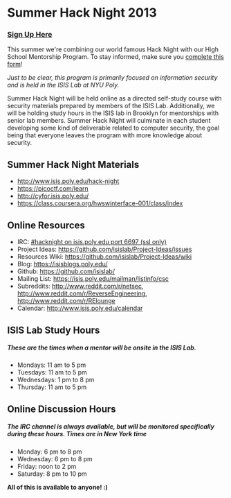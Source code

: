 # Summer Hack Night 2013

### [Sign Up Here](https://docs.google.com/forms/d/1uo3BZLUgBz5vZxKovlT7xNPMunnQg-umdp7QA61it8M/viewform)

This summer we're combining our world famous Hack Night with our High School Mentorship Program.  To stay informed, make sure you [complete this form](https://docs.google.com/forms/d/1uo3BZLUgBz5vZxKovlT7xNPMunnQg-umdp7QA61it8M/viewform)!

*Just to be clear, this program is primarily focused on information security and is held in the ISIS Lab at NYU Poly.*

Summer Hack Night will be held online as a directed self-study course with security materials prepared by members of the ISIS Lab.  Additionally, we will be holding study hours in the ISIS lab in Brooklyn for mentorships with senior lab members.  Summer Hack Night will culminate in each student developing some kind of deliverable related to computer security, the goal being that everyone leaves the program with more knowledge about security.

## Summer Hack Night Materials
* http://www.isis.poly.edu/hack-night
* https://picoctf.com/learn
* http://cyfor.isis.poly.edu/
* https://class.coursera.org/hwswinterface-001/class/index

## Online Resources
* IRC:  [#hacknight on isis.poly.edu port 6697 (ssl only)](http://chat.mibbit.com/?server=isis.poly.edu%3A%2B6697&channel=%23hacknight)
* Project Ideas:  https://github.com/isislab/Project-Ideas/issues
* Resources Wiki:  https://github.com/isislab/Project-Ideas/wiki
* Blog:  https://isisblogs.poly.edu/
* Github:  https://github.com/isislab/
* Mailing List:  https://isis.poly.edu/mailman/listinfo/csc
* Subreddits:  http://www.reddit.com/r/netsec, http://www.reddit.com/r/ReverseEngineering, http://www.reddit.com/r/RElounge
* Calendar:  http://www.isis.poly.edu/calendar

## ISIS Lab Study Hours
##### These are the times when a mentor will be onsite in the ISIS Lab.
* Mondays:  11 am to 5 pm
* Tuesdays:  11 am to 5 pm
* Wednesdays:  1 pm to 8 pm
* Thursday:  11 am to 5 pm

## Online Discussion Hours
##### The IRC channel is always available, but will be monitored specifically during these hours.  Times are in New York time
* Monday:  6 pm to 8 pm
* Wednesday:  6 pm to 8 pm
* Friday:  noon to 2 pm
* Saturday:  8 pm to 10 pm

**All of this is available to anyone!  :)**

